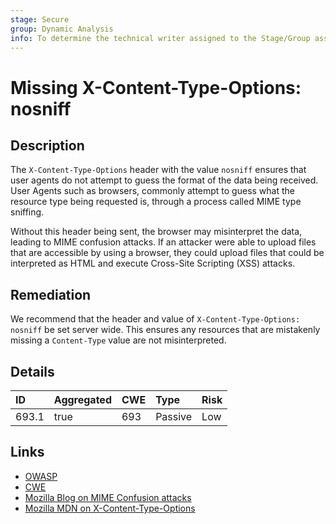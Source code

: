 ```yaml
---
stage: Secure
group: Dynamic Analysis
info: To determine the technical writer assigned to the Stage/Group associated with this page, see https://handbook.gitlab.com/handbook/product/ux/technical-writing/#assignments
---
```


# Missing X-Content-Type-Options: nosniff

## Description

The `X-Content-Type-Options` header with the value `nosniff` ensures that user agents do not attempt to
guess the format of the data being received. User Agents such as browsers, commonly attempt to guess
what the resource type being requested is, through a process called MIME type sniffing.

Without this header being sent, the browser may misinterpret the data, leading to MIME confusion attacks.
If an attacker were able to upload files that are accessible by using a browser, they could upload files
that could be interpreted as HTML and execute Cross-Site Scripting (XSS) attacks.

## Remediation

We recommend that the header and value of `X-Content-Type-Options: nosniff` be set server wide.
This ensures any resources that are mistakenly missing a `Content-Type` value are not
misinterpreted.

## Details

| ID | Aggregated | CWE | Type | Risk |
|:---|:--------|:--------|:--------|:--------|
| 693.1 | true | 693 | Passive | Low |

## Links

- [OWASP](https://owasp.org/www-project-secure-headers/#x-content-type-options)
- [CWE](https://cwe.mitre.org/data/definitions/693.html)
- [Mozilla Blog on MIME Confusion attacks](https://blog.mozilla.org/security/2016/08/26/mitigating-mime-confusion-attacks-in-firefox/)
- [Mozilla MDN on X-Content-Type-Options](https://developer.mozilla.org/en-US/docs/Web/HTTP/Headers/X-Content-Type-Options)
